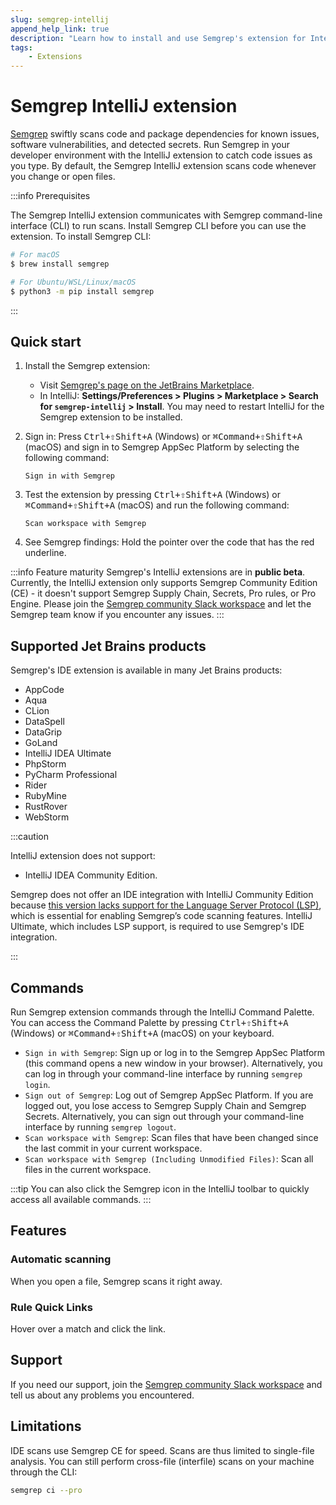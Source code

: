 ```yaml
---
slug: semgrep-intellij
append_help_link: true
description: "Learn how to install and use Semgrep's extension for IntelliJ."
tags:
    - Extensions
---
```


# Semgrep IntelliJ extension

[Semgrep](https://semgrep.dev/) swiftly scans code and package dependencies for known issues, software vulnerabilities, and detected secrets. Run Semgrep in your developer environment with the IntelliJ extension to catch code issues as you type. By default, the Semgrep IntelliJ extension scans code whenever you change or open files.

:::info Prerequisites

The Semgrep IntelliJ extension communicates with Semgrep command-line interface (CLI) to run scans. Install Semgrep CLI before you can use the extension. To install Semgrep CLI:

```sh
# For macOS
$ brew install semgrep

# For Ubuntu/WSL/Linux/macOS
$ python3 -m pip install semgrep
```
:::

## Quick start

1. Install the Semgrep extension:
   -  Visit [Semgrep's page on the JetBrains Marketplace](https://plugins.jetbrains.com/plugin/22622-semgrep).
   -  In IntelliJ: **Settings/Preferences > Plugins > Marketplace > Search for `semgrep-intellij` > Install**. You may need to restart IntelliJ for the Semgrep extension to be installed.

2. Sign in: Press <kbd>Ctrl+⇧Shift+A</kbd> (Windows) or <kbd>⌘Command+⇧Shift+A</kbd> (macOS) and sign in to Semgrep AppSec Platform by selecting the following command:
   ```
   Sign in with Semgrep
   ```
3. Test the extension by pressing <kbd>Ctrl+⇧Shift+A</kbd> (Windows) or <kbd>⌘Command+⇧Shift+A</kbd> (macOS) and run the following command:
   ```
   Scan workspace with Semgrep
   ```
4. See Semgrep findings: Hold the pointer over the code that has the red underline.

:::info Feature maturity
Semgrep's IntelliJ extensions are in **public beta**. Currently, the IntelliJ extension only supports Semgrep Community Edition (CE) - it doesn't support Semgrep Supply Chain, Secrets, Pro rules, or Pro Engine. Please join the [Semgrep community Slack workspace](http://go.semgrep.dev/slack) and let the Semgrep team know if you encounter any issues.
:::

## Supported Jet Brains products

Semgrep's IDE extension is available in many Jet Brains products:

- AppCode
- Aqua
- CLion
- DataSpell
- DataGrip
- GoLand
- IntelliJ IDEA Ultimate
- PhpStorm
- PyCharm Professional
- Rider
- RubyMine
- RustRover
- WebStorm

:::caution

IntelliJ extension does not support:
- IntelliJ IDEA Community Edition. 

Semgrep does not offer an IDE integration with IntelliJ Community Edition because [this version lacks support for the Language Server Protocol (LSP)](https://plugins.jetbrains.com/docs/intellij/language-server-protocol.html#supported-ides), which is essential for enabling Semgrep’s code scanning features. IntelliJ Ultimate, which includes LSP support, is required to use Semgrep's IDE integration.

:::

## Commands

Run Semgrep extension commands through the IntelliJ Command Palette. You can access the Command Palette by pressing <kbd>Ctrl+⇧Shift+A</kbd> (Windows) or <kbd>⌘Command+⇧Shift+A</kbd> (macOS) on your keyboard.

- `Sign in with Semgrep`: Sign up or log in to the Semgrep AppSec Platform (this command opens a new window in your browser). Alternatively, you can log in through your command-line interface by running `semgrep login`.
- `Sign out of Semgrep`: Log out of Semgrep AppSec Platform. If you are logged out, you lose access to Semgrep Supply Chain and Semgrep Secrets. Alternatively, you can sign out through your command-line interface by running `semgrep logout`.
- `Scan workspace with Semgrep`: Scan files that have been changed since the last commit in your current workspace.
- `Scan workspace with Semgrep (Including Unmodified Files)`: Scan all files in the current workspace.

:::tip
You can also click the Semgrep icon in the IntelliJ toolbar to quickly access all available commands.
:::

## Features

### Automatic scanning

When you open a file, Semgrep scans it right away.

### Rule Quick Links

Hover over a match and click the link.

## Support

If you need our support, join the [Semgrep community Slack workspace](http://go.semgrep.dev/slack) and tell us about any problems you encountered.

## Limitations

IDE scans use Semgrep CE for speed. Scans are thus limited to single-file analysis. You can still perform cross-file (interfile) scans on your machine through the CLI:

```bash
semgrep ci --pro
```
